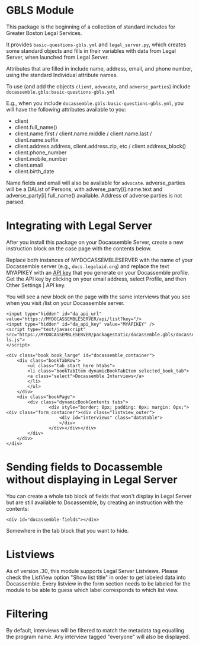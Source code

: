 # GBLS Module

This package is the beginning of a collection of standard includes for Greater
Boston Legal Services.

It provides `basic-questions-gbls.yml` and `legal_server.py`, which
creates some standard objects and fills in their variables with data from
Legal Server, when launched from Legal Server.

Attributes that are filled in include name, address, email, and phone number, using the
standard Individual attribute names.

To use (and add the objects `client`, `advocate`, and `adverse_parties`) 
include `docassemble.gbls:basic-questions-gbls.yml`

E.g., when you include `docassemble.gbls:basic-questions-gbls.yml`, you will have
the following attributes available to you:

* client
* client.full_name()
* client.name.first / client.name.middle / client.name.last / client.name.suffix
* client.address.address, client.address.zip, etc / client.address_block()
* client.phone_number
* client.mobile_number
* client.email
* client.birth_date

Name fields and email will also be available for `advocate`. adverse_parties will
be a DAList of Persons, with adverse_party[i].name.text and adverse_party[i].full_name()
available. Address of adverse parties is not parsed.

# Integrating with Legal Server

After you install this package on your Docassemble Server, create a new instruction
block on the case page with the contents below.

Replace both instances of MYDOCASSEMBLESERVER with the name of your Docassemble server (e.g., `docs.legalaid.org`)
and replace the text MYAPIKEY with an [API key](https://docassemble.org/docs/api.html#manage_api) that you generate on your Docassemble
profile. Get the API key by clicking on your email address, select Profile, and then 
Other Settings | API key.

You will see a new block on the page with the same interviews that you see when you visit
/list on your Docassemble server.

```
<input type="hidden" id="da_api_url" value="https://MYDOCASSEMBLESERVER/api/list?key="/>
<input type="hidden" id="da_api_key" value="MYAPIKEY" />
<script type="text/javascript" src="https://MYDOCASSEMBLESERVER/packagestatic/docassemble.gbls/docassemble-ls.js">
</script>

<div class="book book_large" id="docassemble_container">
    <div class="bookTabRow">
        <ul class="tab_start_here htabs">
        <li class="bookTabItem dynamicBookTabItem selected_book_tab">
        <a class="select">Docassemble Interviews</a>
        </li>
        </ul>
    </div>
    <div class="bookPage">
        <div class="dynamicBookContents tabs">
                <div style="border: 0px; padding: 0px; margin: 0px;"><div class="form_container"><div class="listview_outer">
                    <div id="interviews" class="datatable">
                    </div>
                </div></div></div>
        </div>
    </div>
</div>
```
# Sending fields to Docassemble without displaying in Legal Server
You can create a whole tab block of fields that won't display in Legal Server but are still available to Docassemble,
by creating an instruction with the contents:
```
<div id="docassemble-fields"></div>
```
Somewhere in the tab block that you want to hide.

# Listviews
As of version .30, this module supports Legal Server Listviews. 
Please check the ListView option "Show list title" in order to get labeled data into Docassemble. Every listview
in the form section needs to be labeled for the module to be able to guess which label corresponds to which list view.

# Filtering

By default, interviews will be filtered to match the metadata tag equalling the program name.
Any interview tagged "everyone" will also be displayed.

